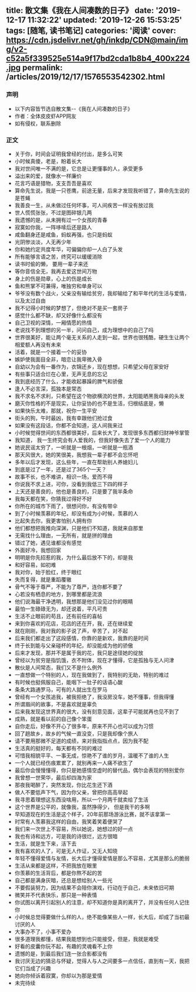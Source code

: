 title: 散文集《我在人间凑数的日子》
date: '2019-12-17 11:32:22'
updated: '2019-12-26 15:53:25'
tags: [随笔, 读书笔记]
categories: '阅读'
cover: https://cdn.jsdelivr.net/gh/inkdp/CDN@main/img/v2-c52a5f339525e514a9f17bd2cda1b8b4_400x224.jpg
permalink: /articles/2019/12/17/1576553542302.html
---
### 声明
* 以下内容皆节选自散文集--《我在人间凑数的日子》
* 作者：全体皮皮虾APP网友
* 如有侵权，联系删除

### 正文
- 关于你，时间会证明我曾经的付出，是多么可笑
- 小时候真傻，老是，盼着长大
- 我对世间唯一不满的是，它总是让更懂事的人，承受更多
- 溢出来的爱，就像水一样廉价
- 花言巧语是猎物，支支吾吾是喜欢
- 算命先生说，我是一只苍鹰，前途无量，后来才发现我听错了，算命先生说的是苍蝇
- 我善良一生，从未做过任何坏事，可人间疾苦一样没有放过我
- 世人慌慌张张，不过是图碎银几两
- 我遗憾的是，从未拥有过一个女孩的青春
- 寂寞如你我，一阵哆嗦后还是路人
- 咸鱼翻身还是咸鱼，蚂蚁再强，也只是蚂蚁
- 光阴惨淡淡，人无再少年
- 你和她约定共度年华，可偏偏你却一人白了头发
- 所有能够言语之苦，终究可以缓缓消除
- 读书时偷的懒， 要用一辈子来还
- 等你音信全无，我再去爱这世间万物
- 身上的伤是勋章，心上的伤是成长
- 鱼和熊掌不可兼得，唯独穷和单身可以
- 爷爷没有数个战火，父亲没有输给贫穷，我却输给了和平年代的生活与爱情，以及太过自由
- 我不记得小时候的梦想了，但绝对不是买一套房子
- 感觉什么都不缺，却又好像什么都没有
- 自己卫视的深情，一厢情愿的热情
- 老说找不到理想的另一半，问问自己，成为理想中的自己了吗
- 世界很美好，能让两个毫无关系的人走到一起，世界也很残酷，硬生生让两个相爱额人再没有未来
- 活着，就是一个接着一个的妥协
- 嫉妒使我面目全非，暗恋让我卑微入骨
- 自幼以为会有一番作为，衣锦还乡，现在想想，只希望父母在家安好
- 有些事只适合烂在心里，无声无息的忘记
- 我到底经历了什么，才能收起暴躁的脾气和骄傲
- 逢人不必言深，孤独本是常态
- 我不求名不求利，只希望在这个物欲横流的世界，太阳能晒黑我母亲的头发
- 磨灭你性格的不是现实，让你妥协的也不是生活，归根结底是，懒
- 如果快乐太难，那就，祝你一生平安
- 街头的狗，午时最凶，我有幸跟他们抢过食
- 如果没有这段话，你都不会知道，这人间我来过
- 小时候觉得世间的东西都很美好，后来长大了，发现很多东西都归财神爷掌管
- 我知道， 我一生终究会有人爱我的，但我好像失去了爱一个人的能力
- 她说民谣太穷了，一听就是一根烟，一听就是一瓶酒
- 那天风很大，她的笑很美，我想我一辈子都不会忘怀吧
- 多年以后才发现，这么些年，一直在帮助别人养媳妇儿
- 到底是过了一年，还是过了365个一天？
- 故事不长，也不难讲，相识一场，爱而不得
- 你说我不求上进，可你，没看到我低三下四的样子
- 上天还是善良的，他也是善良的，只是要了我半条命
- 我每天都在笑，你猜我过得好不好
- 你所在的城市下雨了，很想问你，有没有带伞
- 到了小时候羡慕的年纪，却没有成为小时候，羡慕的人
- 比起失去你，我更害怕别人拥有你
- 他们都想把我推向深渊，只是他们不知道，我就来自那里
- 无需找什么理由，一无所有，就是拼的理由
- 错过了她，遇见谁都没有感觉
- 外面好冷，我想回家
- 明明是你先招惹的我，为什么最后放不下的，却是我
- 和好容易，如初难
- 我对你，始于脸红，终于眼红
- 失而复得，就是重蹈覆辙
- 骨气不等于尊严，不能为了尊严，连你都不要了
- 心若没有栖息的地方，到哪里都是流浪
- 他们说海最干净透明，我想那是他们没见过你的眼睛
- 最怕一生碌碌无为，却还说着，平凡可贵
- 生活不止眼前的苟且，还有前任的喜帖
- 来到你喜欢的花店，花店的还在开，我，还在继续爱
- 就在刚刚，我对我的影子说了声，辛苦了，对不起
- 后来我们都走出了这段感情，你靠的是新欢，我靠的是时间
- 终于长到能与父亲碰杯的年纪，却没能成为他的骄傲
- 后来才发现，那并不是属于我的花，我只是途径她的绽放
- 曾经以为贫穷是指饥饿，衣不附体，现在才懂得，它是孤独与无人问津
- 散伙是人间常态，我们又不是什么例外
- 一直想做一个特别的人，现在我做到了，我特别的无助，特别的难过
- 有时候也挺佩服自己，能咽下一肚子的话语心酸
- 条条大路通罗马，可有的人就出生在罗马
- 曾经有一个女孩追我，被我拒绝了，我没房没车，她不懂事，但我得懂
- 所谓眉间的故事，不是喜欢就是辜负
- 后来我发现这世界真的很大，没有刻意见面，这辈子可能就再也见不到了
- 成熟，就是看以前的自己像个笨蛋
- 自你走后，好像不开心了很多年，原来不开心也可以成为习惯
- 回了趟故乡，故乡的气候一直没变，只是我却像个旅人
- 请不要用那微不足道的成绩，来对我指指点点，因为我不配
- 生活真的挺好的，每天都有不同的难过
- 可惜我相貌平平、一事无成，惊艳不了谁的岁月，温暖不了谁的人生
- 一个人就已经伤痕累累了，就别再来一人痛不欲生了
- 最后你会慢慢懂得，你只是她感情空虚时的替代品，偶尔会表现的特别爱你
- 我曾想一世荣华，最后却四海为家
- 那夜我喝醉了，突然发现，你比花生还下酒
- 做人不要低声下气，因为你父亲，曾把你高高举起
- 我寻思着理想这东西没啥用，所以一个月两千就卖给了生活
- 这个世界是公平的，就像我，虽然挣得少， 但是我干的多啊
- 早知道现在的生活是这个样子，20年前那场游泳比赛，就不该拿第一
- 时常有人羡慕我这样的自由，我笑着笑着便哭了
- 我们来一次世上不容易，所以她说，她想过的好一点
- 我也有诗和远方，可是我的诗很烂，远方很暗
- 生活，就是生下来，活下去
- 我有喜欢的人了，可是无人作证，又无人知晓
- 年轻不懂得爱情与友情，长大后才懂得爱情是那么不容易，尤其是那么的脆弱
- 生活从来都是这样，不把我放在眼里
- 你羡慕的生活背后，都是你熬不起的苦
- 自己都是满身灰暗，还总是想给别人一些光
- 不要假装努力，因为结果不会陪你演戏，行动在于自己，未来依旧可期
- 微笑并不代表快乐，那只是一种表情
-  你试图以离开引起别人的注意，却不知道你是真的离开了，并没有任何人记住你
- 小时候总觉得要做什么样的人，绝不能像某些人一样，长大后，却成了当初最讨厌的人
- 大事办不了，小事不爱办
- 很多道理我都懂，结果我能想到也只能接受，但是，我就是难受
- 好看的皮囊你玩不起，有趣的灵魂看不上你
- 遗憾的是，到最后我们连一张合影都没有
- 我讨厌无边的猜忌与怀疑，觉得人与人之间要多一点信任，直到有一天，我把它们当成了兴趣
- 她向你倾诉着寂寞，你却以为那是爱情
- 未完待续

